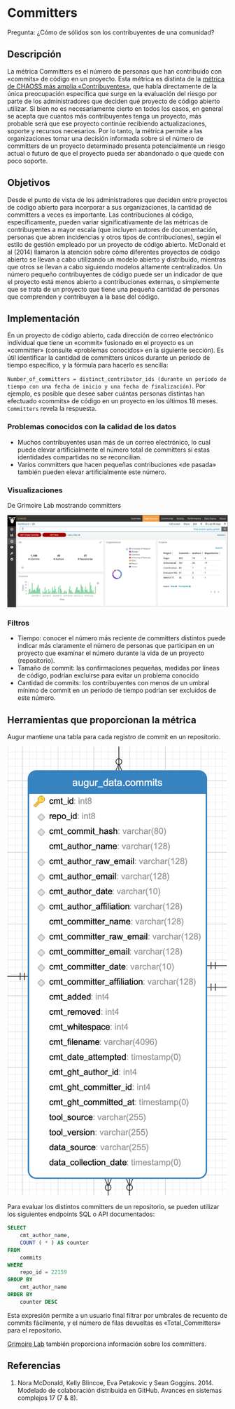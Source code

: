 # Committers

Pregunta: ¿Cómo de sólidos son los contribuyentes de una comunidad?

## Descripción

La métrica Committers es el número de personas que han contribuido con «commits» de código en un proyecto. Esta métrica es distinta de la [métrica de CHAOSS más amplia «Contribuyentes»](https://github.com/chaoss/wg-common/blob/master/focus-areas/who/contributors.md), que habla directamente de la única preocupación específica que surge en la evaluación del riesgo por parte de los administradores que deciden qué proyecto de código abierto utilizar.  Si bien no es necesariamente cierto en todos los casos, en general se acepta que cuantos más contribuyentes tenga un proyecto, más probable será que ese proyecto continúe recibiendo actualizaciones, soporte y recursos necesarios. Por lo tanto, la métrica permite a las organizaciones tomar una decisión informada sobre si el número de committers de un proyecto determinado presenta potencialmente un riesgo actual o futuro de que el proyecto pueda ser abandonado o que quede con poco soporte.

## Objetivos

Desde el punto de vista de los administradores que deciden entre proyectos de código abierto para incorporar a sus organizaciones, la cantidad de committers a veces es importante.  Las contribuciones al código, específicamente, pueden variar significativamente de las métricas de contribuyentes a mayor escala (que incluyen autores de documentación, personas que abren incidencias y otros tipos de contribuciones), según el estilo de gestión empleado por un proyecto de código abierto. McDonald et al (2014) llamaron la atención sobre cómo diferentes proyectos de código abierto se llevan a cabo utilizando un modelo abierto y distribuido, mientras que otros se llevan a cabo siguiendo modelos altamente centralizados. Un número pequeño contribuyentes de código puede ser un indicador de que el proyecto está menos abierto a contribuciones externas, o simplemente que se trata de un proyecto que tiene una pequeña cantidad de personas que comprenden y contribuyen a la base del código.

## Implementación

En un proyecto de código abierto, cada dirección de correo electrónico individual que tiene un «commit» fusionado en el proyecto es un «committer» (consulte «problemas conocidos» en la siguiente sección). Es útil identificar la cantidad de committers únicos durante un período de tiempo específico, y la fórmula para hacerlo es sencilla:

`Number_of_committers = distinct_contributor_ids (durante un período de tiempo con una fecha de inicio y una fecha de finalización)`. Por ejemplo, es posible que desee saber cuántas personas distintas han efectuado «commits» de código en un proyecto en los últimos 18 meses. `Committers` revela la respuesta.

### Problemas conocidos con la calidad de los datos
* Muchos contribuyentes usan más de un correo electrónico, lo cual puede elevar artificialmente el número total de committers si estas identidades compartidas no se reconcilian.
* Varios committers que hacen pequeñas contribuciones «de pasada» también pueden elevar artificialmente este número.

### Visualizaciones

De Grimoire Lab mostrando committers

![Grimoire Lab Committers](images/committers_grimoire-lab.png)

### Filtros

* Tiempo: conocer el número más reciente de committers distintos puede indicar más claramente el número de personas que participan en un proyecto que examinar el número durante la vida de un proyecto (repositorio).
* Tamaño de commit: las confirmaciones pequeñas, medidas por líneas de código, podrían excluirse para evitar un problema conocido
* Cantidad de commits: los contribuyentes con menos de un umbral mínimo de commit en un período de tiempo podrían ser excluidos de este número.

## Herramientas que proporcionan la métrica

Augur mantiene una tabla para cada registro de commit en un repositorio.

![Augur Committers](images/committers_augur.png)

Para evaluar los distintos committers de un repositorio, se pueden utilizar los siguientes endpoints SQL o API documentados:

```sql
SELECT
    cmt_author_name,
    COUNT ( * ) AS counter
FROM
    commits
WHERE
    repo_id = 22159
GROUP BY
    cmt_author_name
ORDER BY
    counter DESC
```

Esta expresión permite a un usuario final filtrar por umbrales de recuento de commits fácilmente, y el número de filas devueltas es «Total_Committers» para el repositorio.

[Grimoire Lab](https://chaoss.biterg.io/app/kibana#/dashboard/Git) también proporciona información sobre los committers.

## Referencias

1. Nora McDonald, Kelly Blincoe, Eva Petakovic y Sean Goggins. 2014. Modelado de colaboración distribuida en GitHub. Avances en sistemas complejos 17 (7 & 8).
